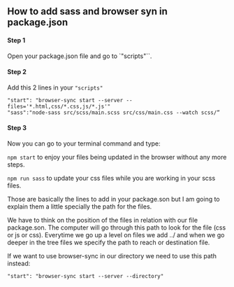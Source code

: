 ## How to add sass and browser syn in package.json

#### Step 1

Open your package.json file and go to `"scripts"``.

#### Step 2

Add this 2 lines in your `"scripts"`

```
"start": "browser-sync start --server --files='*.html,css/*.css,js/*.js'"
"sass":"node-sass src/scss/main.scss src/css/main.css --watch scss/“
```

#### Step 3

Now you can go to your terminal command and type:

`npm start`  to enjoy your files being updated in the browser without any more steps.

`npm run sass` to update your css files while you are working in your scss files.


Those are basically the lines to add in your package.son but I am going to explain them a little specially the path for the files.

We have to think on the position of the files in relation with our file package.son. The computer will go through this path to look for the file (css or js or css). Everytime we go up a level on files we add ../ and when we go deeper in the tree files we specify the path to reach or destination file.

If we want to use browser-sync in our directory we need to use this path instead:

```
"start": "browser-sync start --server --directory"
```
